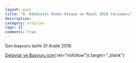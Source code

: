 ```yaml
---
layout: post
title: "9. Edebiyatı Roman Hikaye ve Masal 2018 Yarışması"
description: 
category: articles
tags: []
comments: true
---
```


Son başvuru tarihi 31 Aralık 2018.

[Detaylar ve Başvuru için](http://www.ilesam.org.tr/19326/9ilesam-akcag-cocuk-edebiyati-roman-hik%C3%A2ye-ve-masal-2018---kitap-dosyasi--yarismasi?utm_source=edebiyatyarismalari.com&utm_medium=affiliate&utm_campaign=cpc){:rel="nofollow"}{:target="_blank"}